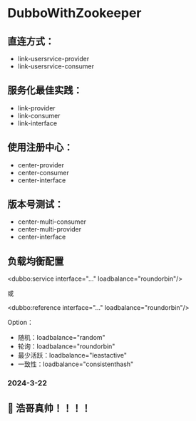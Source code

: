 # DubboWithZookeeper
## 直连方式：
- link-usersrvice-provider
- link-usersrvice-consumer

## 服务化最佳实践：
- link-provider
- link-consumer
- link-interface

## 使用注册中心：
- center-provider
- center-consumer
- center-interface

## 版本号测试：
- center-multi-consumer
- center-multi-provider
- center-interface

## 负载均衡配置
<dubbo:service interface="..." loadbalance="roundorbin"/>

或

<dubbo:reference interface="..." loadbalance="roundorbin"/>

Option：
- 随机：loadbalance="random"
- 轮询：loadbalance="roundorbin"
- 最少活跃：loadbalance="leastactive"
- 一致性：loadbalance="consistenthash"

### 2024-3-22

## 🎈 浩哥真帅！！！！